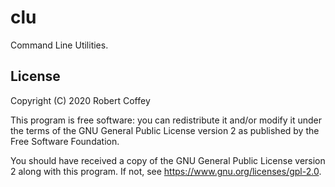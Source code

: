 # clu

Command Line Utilities.

## License

Copyright (C) 2020 Robert Coffey

This program is free software: you can redistribute it and/or modify it under
the terms of the GNU General Public License version 2 as published by the Free
Software Foundation.

You should have received a copy of the GNU General Public License version 2
along with this program. If not, see <https://www.gnu.org/licenses/gpl-2.0>.
